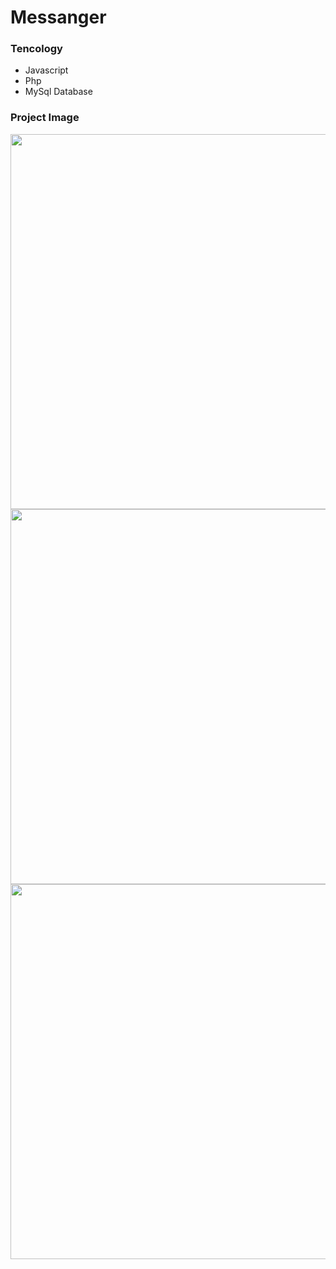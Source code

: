 # Messanger

### Tencology
- Javascript
- Php
- MySql Database

### Project Image

<img src="https://github.com/sahosridoy/Messanger/blob/master/Project%20image/fornt.PNG" width="600px"/>
<img src="https://github.com/sahosridoy/Messanger/blob/master/Project%20image/message.PNG" width="600px"/>
<img src="https://github.com/sahosridoy/Messanger/blob/master/Project%20image/search.PNG" width="600px"/>
